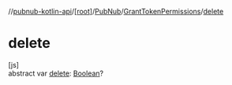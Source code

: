 //[pubnub-kotlin-api](../../../../index.md)/[[root]](../../index.md)/[PubNub](../index.md)/[GrantTokenPermissions](index.md)/[delete](delete.md)

# delete

[js]\
abstract var [delete](delete.md): [Boolean](https://kotlinlang.org/api/latest/jvm/stdlib/kotlin-stdlib/kotlin/-boolean/index.html)?
